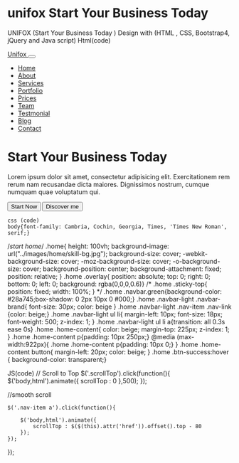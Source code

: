 # unifox Start Your Business Today
UNIFOX (Start Your Business Today ) Design with (HTML , CSS, Bootstrap4,  jQuery and Java script) 
Html(code)
 <div class="home" id="home">
        <div class="overlay">
            <div class="navbar navbar-expand-lg navbar-light fixed-top">
                <div class="container">
                    <a class="navbar-brand" href="">
                        Unifox
                    </a>
                    <button class="navbar-toggler" type="button" data-toggle="collapse" data-target="#main-nav"
                        aria-controls="navbarSupportedContent" aria-expanded="false" aria-label="Toggle navigation">
                        <span class="navbar-toggler-icon"></span>
                    </button>
                    <div class="collapse navbar-collapse" id="main-nav">
                        <ul class="navbar-nav ml-auto">
                            <li class="nav-item">
                                <a class="nav-link" href="">Home</a>
                            </li>
                            <li class="nav-item ">
                                <a class="nav-link" href="#about">About</a>
                            </li>
                            <li class="nav-item">
                                <a class="nav-link" href="#services">Services</a>
                            </li>
                            <li class="nav-item">
                                <a class="nav-link" href="#portfolio">Portfolio</a>
                            </li>
                            <li class="nav-item">
                                <a class="nav-link" href="#prices">Prices</a>
                            </li>
                            <li class="nav-item">
                                <a class="nav-link" href="#team">Team</a>
                            </li>
                            <li class="nav-item">
                                <a class="nav-link" href="#testmonial">Testmonial</a>
                            </li>
                            <li class="nav-item">
                                <a class="nav-link" href="#blog">Blog</a>
                            </li>
                            <li class="nav-item">
                                <a class="nav-link" href="#contact">Contact</a>
                            </li>
                        </ul>
                    </div>
                </div>
            </div>
            <div class="home-content text-center">
                <h1>Start Your Business Today</h1>
                <p>Lorem ipsum dolor sit amet, consectetur adipisicing elit. Exercitationem rem rerum nam recusandae
                    dicta maiores. Dignissimos nostrum, cumque numquam quae voluptatum qui.</p>
                <button type="button" class="btn btn-success">Start Now</button>
                <button type="button" class="btn btn-success">Discover me</button>
            </div>
        </div>
    </div>
    
    css (code)
    body{font-family: Cambria, Cochin, Georgia, Times, 'Times New Roman', serif;}
/*start home*/
.home{
    height: 100vh;
    background-image: url("../images/home/skill-bg.jpg");
    background-size: cover;
    -webkit-background-size: cover;
    -moz-background-size: cover;
    -o-background-size: cover;
    background-position: center;
    background-attachment: fixed;
    position: relative;
}
.home .overlay{
    position: absolute;
    top: 0;
    right: 0;
    bottom: 0;
    left: 0;
    background: rgba(0,0,0,0.6)}
/* .home .sticky-top{
    position: fixed;
    width: 100%;
} */
.home .navbar.green{background-color: #28a745;box-shadow: 0 2px 10px 0 #000;}
.home .navbar-light .navbar-brand{
    font-size: 30px;
    color: beige
}
.home .navbar-light .nav-item .nav-link {color: beige;}
.home .navbar-light ul li{
    margin-left: 10px;
    font-size: 18px;
    font-weight: 500;
    z-index: 1;
}
.home .navbar-light ul li a{transition: all 0.3s ease 0s}
.home .home-content{
    color: beige;
    margin-top: 225px;
    z-index: 1;
}
.home .home-content p{padding: 10px 250px;}
@media (max-width:922px){
    .home .home-content p{padding: 10px 0;}
}
.home .home-content button{
    margin-left: 20px; 
    color: beige;
}
.home .btn-success:hover {
   background-color: transparent;}
   
   JS(code)
   // Scroll to Top
$('.scrollTop').click(function(){
    $('body,html').animate({
        scrollTop : 0
    },500);
});

//smooth scroll

    $('.nav-item a').click(function(){
        
        $('body,html').animate({
            scrollTop : $($(this).attr('href')).offset().top - 80
        });
    });

});
